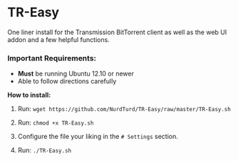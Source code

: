 # TR-Easy
One liner install for the Transmission BitTorrent client as well as the web UI addon and a few helpful functions.

### Important Requirements:
- **Must** be running Ubuntu 12.10 or newer
- Able to follow directions carefully

**How to install:**

1. Run: `wget https://github.com/NurdTurd/TR-Easy/raw/master/TR-Easy.sh`

2. Run: `chmod +x TR-Easy.sh`

3. Configure the file your liking in the `# Settings` section.

4. Run: `./TR-Easy.sh`
